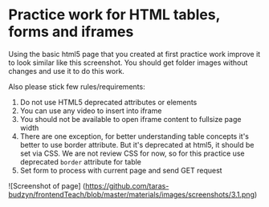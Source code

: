 # Practice work for HTML tables, forms and iframes

Using the basic html5 page that you created at first practice work improve it to look similar like this screenshot.
You should get folder images without changes and use it to do this work.

Also please stick few rules/requirements:

1. Do not use HTML5 deprecated attributes or elements
2. You can use any video to insert into iframe
3. You should not be available to open iframe content to fullsize page width
4. There are one exception, for better understanding table concepts it's better to use border attribute. But it's deprecated at html5, it should be set via CSS. We are not review CSS for now, so for this practice use deprecated ```border``` attribute for table
5. Set form to process with current page and send GET request

![Screenshot of page]
(https://github.com/taras-budzyn/frontendTeach/blob/master/materials/images/screenshots/3.1.png)
